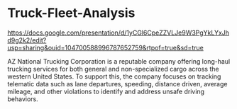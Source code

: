 # Truck-Fleet-Analysis

https://docs.google.com/presentation/d/1yCGl6CpeZZVLJe9W3PgYkLYxJhd9g2k2/edit?usp=sharing&ouid=104700588996787652759&rtpof=true&sd=true

AZ National Trucking Corporation is a reputable company offering long-haul trucking services for both general and non-specialized cargo across the western United States. To support this, the company focuses on tracking telematic data such as lane departures, speeding, distance driven, average mileage, and other violations to identify and address unsafe driving behaviors.​
